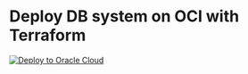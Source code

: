 # Deploy DB system on OCI with Terraform

[![Deploy to Oracle Cloud](https://oci-resourcemanager-plugin.plugins.oci.oraclecloud.com/latest/deploy-to-oracle-cloud.svg)](https://cloud.oracle.com/resourcemanager/stacks/create?zipUrl=https://github.com/m1nka/oci-deploy-db-system-tf/archive/refs/heads/main.zip)